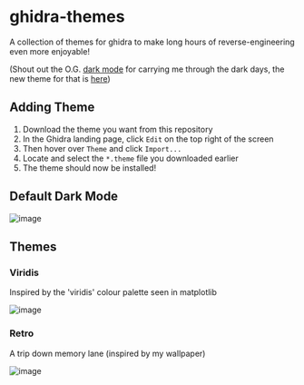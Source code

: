 # ghidra-themes
A collection of themes for ghidra to make long hours of reverse-engineering even more enjoyable!

(Shout out the O.G. [dark mode](https://github.com/zackelia/ghidra-dark) for carrying me through the dark days, the new theme for that is [here](https://github.com/zackelia/ghidra-dark-theme))

## Adding Theme

1. Download the theme you want from this repository
2. In the Ghidra landing page, click `Edit` on the top right of the screen
3. Then hover over `Theme` and click `Import...`
4. Locate and select the `*.theme` file you downloaded earlier
5. The theme should now be installed!

## Default Dark Mode

![image](https://github.com/luke-r-m/ghidra-themes/assets/47477832/fa1526b7-2a10-442b-83e7-9ad95893a707)

## Themes

### Viridis

Inspired by the 'viridis' colour palette seen in matplotlib

![image](https://github.com/luke-r-m/ghidra-themes/assets/47477832/0963d624-b0d9-436c-a12e-f14c00db7c14)

### Retro

A trip down memory lane (inspired by my wallpaper)

![image](https://github.com/luke-r-m/ghidra-themes/assets/47477832/b975108f-59ac-4af9-ac73-bfc507dbb7ac)

